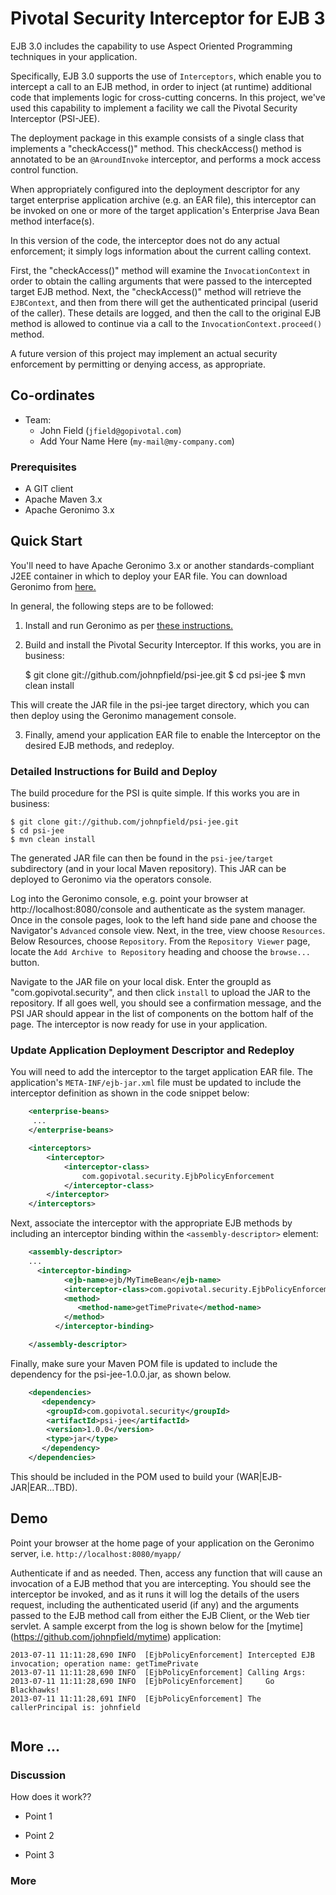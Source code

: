 <link href="https://raw.github.com/clownfart/Markdown-CSS/master/markdown.css" rel="stylesheet"></link>

# Pivotal Security Interceptor for EJB 3  

EJB 3.0 includes the capability to use Aspect Oriented Programming techniques in your application. 

Specifically, EJB 3.0 supports the use of `Interceptors`, which enable you to intercept a call to an EJB method, 
in order to inject (at runtime) additional code that implements logic for cross-cutting concerns.  In this project, we've 
used this capability to implement a facility we call the Pivotal Security Interceptor (PSI-JEE).

The deployment package in this example consists of a single class that implements a "checkAccess()" method. 
This checkAccess() method is annotated to be an `@AroundInvoke` interceptor, and performs a mock access control function. 

When appropriately configured into the deployment descriptor for any target enterprise application archive (e.g. an EAR file), 
this interceptor can be invoked on one or more of the target application's Enterprise Java Bean method interface(s).

In this version of the code, the interceptor does not do any actual enforcement; it simply logs information about the current calling context.

First, the "checkAccess()" method will examine the `InvocationContext` in order to obtain the calling arguments that were passed 
to the intercepted target EJB method.  Next, the "checkAccess()" method will retrieve the `EJBContext`, 
and then from there will get the authenticated principal (userid of the caller). These details are logged, and then the call to the 
original EJB method is allowed to continue via a call to the `InvocationContext.proceed()` method.

A future version of this project may implement an actual security enforcement by permitting or denying access, as appropriate.

## Co-ordinates

* Team:
  * John Field (`jfield@gopivotal.com`)
  * Add Your Name Here (`my-mail@my-company.com`)


### Prerequisites

* A GIT client
* Apache Maven 3.x
* Apache Geronimo 3.x

## Quick Start

You'll need to have Apache Geronimo 3.x or another standards-compliant J2EE container in which to deploy your EAR file.
You can download Geronimo from [here.](http://geronimo.apache.org/downloads.html)

In general, the following steps are to be followed:

1. Install and run Geronimo as per [these instructions.](http://geronimo.apache.org/GMOxDOC30/quick-start-apache-geronimo-for-the-impatient.html)

2. Build and install the Pivotal Security Interceptor.  If this works, you are in business:

    $ git clone git://github.com/johnpfield/psi-jee.git
    $ cd psi-jee
    $ mvn clean install

This will create the JAR file in the psi-jee target directory, which you can then deploy using the Geronimo management console.

3. Finally, amend your application EAR file to enable the Interceptor on the desired EJB methods, and redeploy.


### Detailed Instructions for Build and Deploy


The build procedure for the PSI is quite simple.  If this works you are in business:

    $ git clone git://github.com/johnpfield/psi-jee.git
    $ cd psi-jee
    $ mvn clean install 

The generated JAR file can then be found in the `psi-jee/target` subdirectory (and in your local Maven repository).  This JAR can be deployed to Geronimo via the operators console. 

Log into the Geronimo console, e.g. point your browser at http://localhost:8080/console and authenticate as the system manager.  Once in the console pages, look to the left hand side pane and choose the Navigator's `Advanced` console view.  Next, in the tree, view choose `Resources`.  Below Resources, choose `Repository`.  From the `Repository Viewer` page, locate the `Add Archive to Repository` heading and choose the `browse...` button.

Navigate to the JAR file on your local disk.  Enter the groupId as "com.gopivotal.security", and then click `install` to upload the JAR to the repository.  If all goes well, you should see a confirmation message, and the PSI JAR should appear in the list of components on the bottom half of the page.  The interceptor is now ready for use in your application.

### Update Application Deployment Descriptor and Redeploy

You will need to add the interceptor to the target application EAR file.  The application's `META-INF/ejb-jar.xml` file must be updated to include the interceptor definition as shown in the code snippet below:

```xml
    <enterprise-beans>
     ...
    </enterprise-beans>

    <interceptors>
        <interceptor>
            <interceptor-class>
                com.gopivotal.security.EjbPolicyEnforcement
            </interceptor-class>
        </interceptor>
    </interceptors>
```

Next, associate the interceptor with the appropriate EJB methods by including an interceptor binding within the `<assembly-descriptor>` element:

```xml
	<assembly-descriptor>
	...	
	  <interceptor-binding>
            <ejb-name>ejb/MyTimeBean</ejb-name>
    		<interceptor-class>com.gopivotal.security.EjbPolicyEnforcement</interceptor-class>
            <method>
               <method-name>getTimePrivate</method-name>
            </method>    
          </interceptor-binding>

	</assembly-descriptor>
```

Finally, make sure your Maven POM file is updated to include the dependency for the psi-jee-1.0.0.jar, as shown below.

```xml
	<dependencies>
	   <dependency>
		<groupId>com.gopivotal.security</groupId>
		<artifactId>psi-jee</artifactId>
		<version>1.0.0</version>
		<type>jar</type>
	   </dependency>
	</dependencies>
```

This should be included in the POM used to build your (WAR|EJB-JAR|EAR...TBD).



## Demo 

Point your browser at the home page of your application on the Geronimo server, i.e. `http://localhost:8080/myapp/` 

Authenticate if and as needed.  Then, access any function that will cause an invocation of a EJB method that you are intercepting.  You should see the interceptor be invoked, and as it runs it will log the details of the users request, including the authenticated userid (if any) and the arguments passed to the EJB method call from either the EJB Client, or the Web tier servlet.  A sample excerpt from the log is shown below for the [mytime] (https://github.com/johnpfield/mytime) application:


```
2013-07-11 11:11:28,690 INFO  [EjbPolicyEnforcement] Intercepted EJB invocation; operation name: getTimePrivate
2013-07-11 11:11:28,690 INFO  [EjbPolicyEnforcement] Calling Args: 
2013-07-11 11:11:28,690 INFO  [EjbPolicyEnforcement] 	 Go Blackhawks!
2013-07-11 11:11:28,691 INFO  [EjbPolicyEnforcement] The callerPrincipal is: johnfield
 
```
 

## More ...


### Discussion

How does it work??

* Point 1

* Point 2

* Point 3

### More



